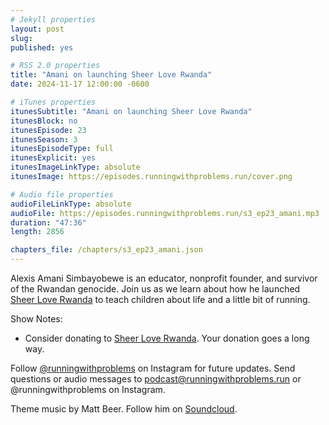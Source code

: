 ```yaml
---
# Jekyll properties
layout: post
slug:
published: yes

# RSS 2.0 properties
title: "Amani on launching Sheer Love Rwanda"
date: 2024-11-17 12:00:00 -0600

# iTunes properties
itunesSubtitle: "Amani on launching Sheer Love Rwanda"
itunesBlock: no
itunesEpisode: 23
itunesSeason: 3
itunesEpisodeType: full
itunesExplicit: yes
itunesImageLinkType: absolute
itunesImage: https://episodes.runningwithproblems.run/cover.png

# Audio file properties
audioFileLinkType: absolute
audioFile: https://episodes.runningwithproblems.run/s3_ep23_amani.mp3
duration: "47:36"
length: 2856

chapters_file: /chapters/s3_ep23_amani.json
---
```


Alexis Amani Simbayobewe is an educator, nonprofit founder, and survivor of the Rwandan genocide. Join us as we learn about how he launched [Sheer Love Rwanda](https://www.sheer-love-rwanda.org/) to teach children about life and a little bit of running.

Show Notes:
- Consider donating to [Sheer Love Rwanda](https://www.sheer-love-rwanda.org/). Your donation goes a long way.

Follow [@runningwithproblems](https://www.instagram.com/runningwithproblems/) on Instagram for future updates. Send questions or audio messages to podcast@runningwithproblems.run or @runningwithproblems on Instagram.

Theme music by Matt Beer. Follow him on [Soundcloud](https://soundcloud.com/mattbeermusic).
